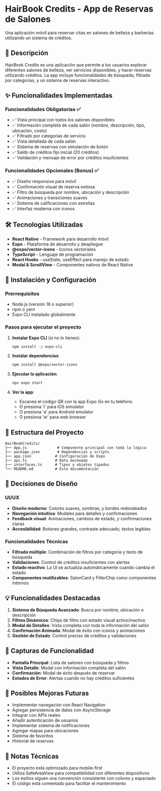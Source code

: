 # HairBook Credits - App de Reservas de Salones

Una aplicación móvil para reservar citas en salones de belleza y barberías utilizando un sistema de créditos.

## 📱 Descripción

HairBook Credits es una aplicación que permite a los usuarios explorar diferentes salones de belleza, ver servicios disponibles, y hacer reservas utilizando créditos. La app incluye funcionalidades de búsqueda, filtrado por categorías, y un sistema de reservas interactivo.

## ✨ Funcionalidades Implementadas

### Funcionalidades Obligatorias ✅
- ✅ Vista principal con todos los salones disponibles
- ✅ Información completa de cada salón (nombre, descripción, tipo, ubicación, costo)
- ✅ Filtrado por categorías de servicio
- ✅ Vista detallada de cada salón
- ✅ Sistema de reservas con simulación de botón
- ✅ Saldo de créditos fijo inicial (20 créditos)
- ✅ Validación y mensaje de error por créditos insuficientes

### Funcionalidades Opcionales (Bonus) ✅
- ✅ Diseño responsive para móvil
- ✅ Confirmación visual de reserva exitosa
- ✅ Filtro de búsqueda por nombre, ubicación y descripción
- ✅ Animaciones y transiciones suaves
- ✅ Sistema de calificaciones con estrellas
- ✅ Interfaz moderna con iconos

## 🛠 Tecnologías Utilizadas

- **React Native** - Framework para desarrollo móvil
- **Expo** - Plataforma de desarrollo y despliegue
- **@expo/vector-icons** - Iconos vectoriales
- **TypeScript** - Lenguaje de programación
- **React Hooks** - useState, useEffect para manejo de estado
- **Modal & ScrollView** - Componentes nativos de React Native

## 🚀 Instalación y Configuración

### Prerrequisitos
- Node.js (versión 16 o superior)
- npm o yarn
- Expo CLI instalado globalmente

### Pasos para ejecutar el proyecto

1. **Instalar Expo CLI** (si no lo tienes):
   ```bash
   npm install -g expo-cli
   ```

2. **Instalar dependencias**:
   ```bash
   npm install @expo/vector-icons
   ```

3. **Ejecutar la aplicación**:
   ```bash
   npx expo start
   ```

4. **Ver la app**:
   - Escanea el código QR con la app Expo Go en tu telefono
   - O presiona 'i' para iOS simulator
   - O presiona 'a' para Android emulator
   - O presiona 'w' para web browser

## 📁 Estructura del Proyecto

```
HairBookCredits/
├── App.js              # Componente principal con toda la lógica
├── package.json        # Dependencias y scripts
├── app.json           # Configuración de Expo
├── api.ts             # Data mockeada
├── interfaces.ts      # Tipos y objetos tipados
└── README.md          # Esta documentación
```

## 🎨 Decisiones de Diseño

### UI/UX
- **Diseño moderno**: Colores suaves, sombras, y bordes redondeados
- **Navegación intuitiva**: Modales para detalles y confirmaciones
- **Feedback visual**: Animaciones, cambios de estado, y confirmaciones claras
- **Accesibilidad**: Botones grandes, contraste adecuado, textos legibles

### Funcionalidades Técnicas
- **Filtrado múltiple**: Combinación de filtros por categoría y texto de búsqueda
- **Validaciones**: Control de créditos insuficientes con alertas
- **Estado reactivo**: La UI se actualiza automáticamente cuando cambia el estado
- **Componentes reutilizables**: SalonCard y FilterChip como componentes internos

## 💡 Funcionalidades Destacadas

1. **Sistema de Búsqueda Avanzado**: Busca por nombre, ubicación o descripción
2. **Filtros Dinámicos**: Chips de filtro con estado visual activo/inactivo
3. **Modal de Detalles**: Vista completa con toda la información del salón
4. **Confirmación Animada**: Modal de éxito con iconos y animaciones
5. **Gestión de Estado**: Control preciso de créditos y validaciones

## 📱 Capturas de Funcionalidad

- **Pantalla Principal**: Lista de salones con búsqueda y filtros
- **Vista Detalle**: Modal con información completa del salón
- **Confirmación**: Modal de éxito después de reservar
- **Estados de Error**: Alertas cuando no hay créditos suficientes

## 🚧 Posibles Mejoras Futuras

- Implementar navegación con React Navigation
- Agregar persistencia de datos con AsyncStorage
- Integrar con APIs reales
- Añadir autenticación de usuarios
- Implementar sistema de notificaciones
- Agregar mapas para ubicaciones
- Sistema de favoritos
- Historial de reservas

## 📝 Notas Técnicas

- El proyecto está optimizado para mobile-first
- Utiliza SafeAreaView para compatibilidad con diferentes dispositivos
- Los estilos siguen una convención consistente con colores y espaciado
- El código está comentado para facilitar el mantenimiento


